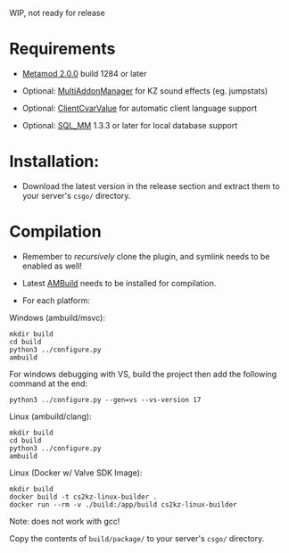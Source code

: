 WIP, not ready for release 

# Requirements

- [Metamod 2.0.0](https://www.metamodsource.net/downloads.php/?branch=master) build 1284 or later

- Optional: [MultiAddonManager](https://github.com/Source2ZE/MultiAddonManager/releases) for KZ sound effects (eg. jumpstats)

- Optional: [ClientCvarValue](https://github.com/komashchenko/ClientCvarValue/releases) for automatic client language support
  
- Optional: [SQL_MM](https://github.com/zer0k-z/sql_mm/releases) 1.3.3 or later for local database support

# Installation:

- Download the latest version in the release section and extract them to your server's `csgo/` directory.

# Compilation
- Remember to *recursively* clone the plugin, and symlink needs to be enabled as well!
- Latest [AMBuild](https://github.com/alliedmodders/ambuild/) needs to be installed for compilation.

- For each platform:
  
Windows (ambuild/msvc): 
```
mkdir build
cd build
python3 ../configure.py 
ambuild
``` 

For windows debugging with VS, build the project then add the following command at the end:
```
python3 ../configure.py --gen=vs --vs-version 17
``` 

Linux (ambuild/clang):
```
mkdir build
cd build
python3 ../configure.py 
ambuild
``` 

Linux (Docker w/ Valve SDK Image):
```
mkdir build
docker build -t cs2kz-linux-builder .
docker run --rm -v ./build:/app/build cs2kz-linux-builder
```

Note: does not work with gcc!

Copy the contents of `build/package/` to your server's `csgo/` directory.
